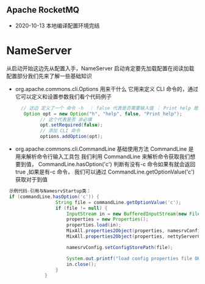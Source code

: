 ## Apache RocketMQ 
* 2020-10-13 本地编译配置环境完结

# NameServer
   从启动开始这边先从配置入手，NameServer 启动肯定要先加载配置在阅读加载配置部分我们先来了解一些基础知识
   * org.apache.commons.cli.Options 用来干什么
      它用来定义 CLI 命令的，通过它可以定义和设置参数我们看个代码例子
      ```java
        // 这边 定义了一个 命令 -h  ｜ false 代表是否需要输入值 ｜ Print help 是这个命令的描述 ｜ help 是 -h 的全拼版本
         Option opt = new Option("h", "help", false, "Print help");
               // 这个代表是否 非必填
               opt.setRequired(false);
               // 添加 CLI 命令
               options.addOption(opt);

      ```

   * org.apache.commons.cli.CommandLine 基础使用方法
        CommandLine 是用来解析命令行输入工具包
           我们利用 CommandLine 来解析命令获取我们想要到值， CommandLine.hasOption('c') 判断有没有-c 命令如果有就会返回true ,如果是有-c 命令，
       我们可以通过 CommandLine.getOptionValue('c') 获取对于到值

```java
 示例代码-引用与NamesrvStartup类：
 if (commandLine.hasOption('c')) {
                  String file = commandLine.getOptionValue('c');
                  if (file != null) {
                      InputStream in = new BufferedInputStream(new FileInputStream(file));
                      properties = new Properties();
                      properties.load(in);
                      MixAll.properties2Object(properties, namesrvConfig);
                      MixAll.properties2Object(properties, nettyServerConfig);

                      namesrvConfig.setConfigStorePath(file);

                      System.out.printf("load config properties file OK, %s%n", file);
                      in.close();
                  }
              }
```




    
   

